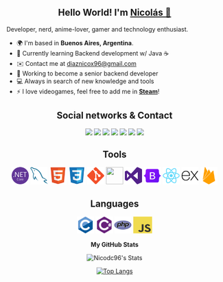 
<div align="center">
  <h2>Hello World! I'm <a href="http://github.com/Nicodc96">Nicolás 🧐</a></h2>
</div>

Developer, nerd, anime-lover, gamer and technology enthusiast.

* 🌍  I'm based in **Buenos Aires, Argentina**.
* 🧠  Currently learning Backend development w/ Java ☕
* ✉️  Contact me at [diaznicox96@gmail.com](mailto:diaznicox96@gmail.com)
* 🧐  Working to become a senior backend developer
* 💻  Always in search of new knowledge and tools
* ⚡  I love videogames, feel free to add me in [**Steam**](http://steamcommunity.com/id/nikolaizq/)!

<div>
<h2 align="center">Social networks & Contact</h2>
  <div align="center">
    <a href="https://www.dev.to/nicodc96" target="_blank" rel="noreferrer"><img src="https://raw.githubusercontent.com/danielcranney/readme-generator/main/public/icons/socials/devdotto.svg" width="36px"/></a>
    <a href="https://www.linkedin.com/in/lautarondiaz/" target="_blank" rel="noreferrer"><img src="https://raw.githubusercontent.com/danielcranney/readme-generator/main/public/icons/socials/linkedin.svg" width="36px"/></a>
    <a href="https://www.instagram.com/nikofrkz/" target="_blank" rel="noreferrer"><img src="https://raw.githubusercontent.com/danielcranney/readme-generator/main/public/icons/socials/instagram.svg" widht="36px" height="36px"/></a>
    <a href="http://steamcommunity.com/id/nikolaizq/" target="_blank" rel="noreferrer"><img src="https://i.ibb.co/C9SCxfg/steam.png" width="36px"/></a>
    <a href="https://open.spotify.com/user/nikozq" target="_blank" rel="noreferrer"><img src="https://i.ibb.co/DpRhGHC/spotify-logo-png-7053.png" width="36px"/></a>
    <a href="https://discordapp.com/users/371068600146198528" target="_blank" rel="noreferrer"><img src="https://raw.githubusercontent.com/danielcranney/readme-generator/main/public/icons/socials/discord.svg" width="36px"/></a>
    <a href="mailto:diaznicox96@gmail.com" target="_blank" rel="noreferrer"><img src="https://i.ibb.co/vmd2Fff/gmail-logo.png" width="44px"/></a>
  </div>
</div>

<div>
<h2 align="center">Tools</h2>
  <p align="center">
  <a href="https://docs.microsoft.com/en-us/dotnet/core/introduction"><img src="https://github.com/devicons/devicon/blob/master/icons/dotnetcore/dotnetcore-original.svg" width="40px" height="40px"/></a>
    <a href="https://www.mysql.com/"><img src="https://github.com/devicons/devicon/blob/master/icons/mysql/mysql-original.svg" width="40px" height="40px"/></a>
    <a href="https://html.spec.whatwg.org/multipage/"><img src="https://github.com/devicons/devicon/blob/master/icons/html5/html5-original.svg" width="40px" height="40px"/></a>
    <a href="https://www.w3.org/Style/CSS/"><img src="https://github.com/devicons/devicon/blob/master/icons/css3/css3-original.svg" width="40px" height="40px"/></a>
    <a href="https://git-scm.com/"><img src="https://github.com/devicons/devicon/blob/master/icons/git/git-original.svg" width="40px" height="40px"/></a>
    <a href="https://www.postman.com/"><img src="https://i.ibb.co/3CvzcQ3/postman-icon.png" width="40px" height="40px"/></a>
    <a href="https://visualstudio.microsoft.com/es/"><img src="https://github.com/devicons/devicon/blob/master/icons/visualstudio/visualstudio-plain.svg" height="40px"/></a>
    <a href="https://getbootstrap.com/"><img src="https://github.com/devicons/devicon/blob/master/icons/bootstrap/bootstrap-original.svg" height="40px"/></a>
    <a href="https://react.dev/"><img src="https://github.com/devicons/devicon/blob/master/icons/react/react-original.svg" height="40px"/></a>
    <a href="https://expressjs.com/"><img src="https://github.com/devicons/devicon/blob/master/icons/express/express-original.svg" height="40px"/></a>
    <a href="https://firebase.google.com/"><img src="https://github.com/devicons/devicon/blob/master/icons/firebase/firebase-plain.svg" height="40px"/></a>
  </p>
  
  <h2 align="center">Languages</h2>
  <p align="center">
  <a href="https://www.w3schools.com/c/index.php/"><img src="https://github.com/devicons/devicon/blob/master/icons/c/c-original.svg" width="40px" height="40px"></a>
  <a href="https://docs.microsoft.com/en-us/dotnet/csharp/"><img src="https://github.com/devicons/devicon/blob/master/icons/csharp/csharp-plain.svg" width="40px" height="40px"/></a>
  <a href="https://www.php.net/manual/es/index.php"><img src="https://github.com/devicons/devicon/blob/master/icons/php/php-original.svg" width="40px" height="40px"/></a>
  <a href="https://www.javascript.com/"><img src="https://github.com/devicons/devicon/blob/master/icons/javascript/javascript-original.svg" width="45px" height="40px"/></a>
  </p>
</div>

<div align="center">
  <b>My GitHub Stats</b>

  ![Nicodc96's Stats](https://github-readme-stats.vercel.app/api?username=nicodc96&show_icons=true&theme=tokyonight&hide=contribs)

  [![Top Langs](https://github-readme-stats.vercel.app/api/top-langs/?username=nicodc96&layout=donut&theme=tokyonight)](https://github.com/anuraghazra/github-readme-stats)
</div>
